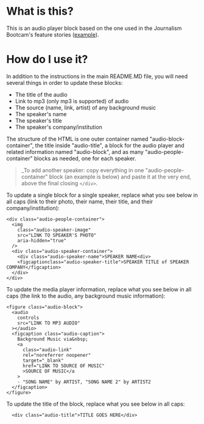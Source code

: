 # What is this?

This is an audio player block based on the one used in the Journalism Bootcam's feature stories ([example](https://journalism.csis.org/from-grocery-store-to-landfill-addressing-food-waste-at-the-household-level/)).

# How do I use it?

In addition to the instructions in the main README.MD file, you will need several things in order to update these blocks:

- The title of the audio
- Link to mp3 (only mp3 is supported) of audio
- The source (name, link, artist) of any background music
- The speaker's name
- The speaker's title
- The speaker's company/institution

The structure of the HTML is one outer container named "audio-block-container", the title inside "audio-title", a block for the audio player and related information named "audio-block", and as many "audio-people-container" blocks as needed, one for each speaker.

> \_To add another speaker: copy everything in one "audio-people-container" block (an example is below) and paste it at the very end, above the final closing `</div>`.

To update a single block for a single speaker, replace what you see below in all caps (link to their photo, their name, their title, and their company/institution):

```
<div class="audio-people-container">
  <img
    class="audio-speaker-image"
    src="LINK TO SPEAKER'S PHOTO"
    aria-hidden="true"
  />
  <div class="audio-speaker-container">
    <div class="audio-speaker-name">SPEAKER NAME<div>
    <figcaptionclass="audio-speaker-title">SPEAKER TITLE of SPEAKER COMPANY</figcaption>
  </div>
</div>
```

To update the media player information, replace what you see below in all caps (the link to the audio, any background music information):

```
<figure class="audio-block">
  <audio
    controls
    src="LINK TO MP3 AUDIO"
  ></audio>
  <figcaption class="audio-caption">
    Background Music via&nbsp;
    <a
      class="audio-link"
      rel="noreferrer noopener"
      target="_blank"
      href="LINK TO SOURCE OF MUSIC"
      >SOURCE OF MUSIC</a
    >
    - "SONG NAME" by ARTIST, "SONG NAME 2" by ARTIST2
  </figcaption>
</figure>
```

To update the title of the block, replace what you see below in all caps:

```
  <div class="audio-title">TITLE GOES HERE</div>
```
